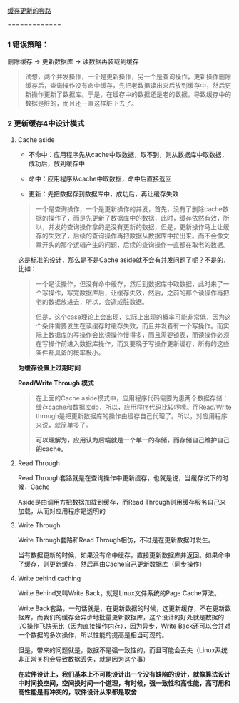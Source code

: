 [缓存更新的套路](https://coolshell.cn/articles/17416.html)

=============

### 1 错误策略：

删除缓存 -> 更新数据库 -> 读数据再装载到缓存

> 试想，两个并发操作，一个是更新操作，另一个是查询操作，更新操作删除缓存后，查询操作没有命中缓存，先把老数据读出来后放到缓存中，然后更新操作更新了数据库。于是，在缓存中的数据还是老的数据，导致缓存中的数据是脏的，而且还一直这样脏下去了。



### 2 更新缓存4中设计模式

1. Cache aside

   * 不命中：应用程序先从cache中取数据，取不到，则从数据库中取数据，成功后，放到缓存中

   * 命中：应用程序从cache中取数据，命中后直接返回
   * 更新：先把数据存到数据库中，成功后，再让缓存失效

   > 一个是查询操作，一个是更新操作的并发，首先，没有了删除cache数据的操作了，而是先更新了数据库中的数据，此时，缓存依然有效，所以，并发的查询操作拿的是没有更新的数据，但是，更新操作马上让缓存的失效了，后续的查询操作再把数据从数据库中拉出来。而不会像文章开头的那个逻辑产生的问题，后续的查询操作一直都在取老的数据。

   这是标准的设计，那么是不是Cache aside就不会有并发问题了呢？不是的，比如：

   > 一个是读操作，但没有命中缓存，然后到数据库中取数据，此时来了一个写操作，写完数据库后，让缓存失效，然后，之前的那个读操作再把老的数据放进去，所以，会造成脏数据。
   >
   > 但是，这个case理论上会出现，实际上出现的概率可能非常低，因为这个条件需要发生在读缓存时缓存失效，而且并发着有一个写操作。而实际上数据库的写操作会比读操作慢得多，而且需要锁表，而读操作必须在写操作前进入数据库操作，而又要晚于写操作更新缓存，所有的这些条件都具备的概率极小。

   **为缓存设置上过期时间**

   **Read/Write Through 模式**

   > 在上面的Cache aside模式中，应用程序代码需要为患两个数据存储：缓存cache和数据库db，所以，应用程序代码比较啰嗦。而Read/Write through是把更新数据库的操作由缓存自己代理了。所以，对应用程序来说，就简单多了。
   >
   > **可以理解为，应用认为后端就是一个单一的存储，而存储自己维护自己的cache。**

2. Read Through

   Read Through套路就是在查询操作中更新缓存，也就是说，当缓存试下的时候，Cache

    Aside是由调用方把数据加载到缓存，而Read Through则用缓存服务自己来加载，从而对应用程序是透明的

3. Write Through

   Write Through套路和Read Through相仿，不过是在更新数据时发生。

   当有数据更新的时候，如果没有命中缓存，直接更新数据库并返回。如果命中了缓存，则更新缓存，然后再由Cache自己更新数据库（同步操作）

4. Write behind caching

   Write Behind又叫Write Back，就是Linux文件系统的Page Cache算法。

   Write Back套路，一句话就是，在更新数据的时候，这更新缓存，不在更新数据库，而我们的缓存会异步地批量更新数据库，这个设计的好处就是数据的I/O操作飞快无比（因为直接操作内存），因为异步，Write Back还可以合并对一个数据的多次操作，所以性能的提高是相当可观的。

   但是，带来的问题就是，数据不是强一致性的，而且可能会丢失（Linux系统非正常关机会导致数据丢失，就是因为这个事）

   **在软件设计上，我们基本上不可能设计出一个没有缺陷的设计，就像算法设计中时间换空间，空间换时间一个道理，有时候，强一致性和高性能，高可用和高性能是有冲突的，软件设计从来都是取舍**